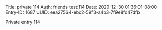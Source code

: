 Title: private 114
Auth: friends test:114
Date: 2020-12-30 01:36:01-08:00
Entry-ID: 1687
UUID: eea27564-ebc2-59f3-a4b3-7f9e8fd47dfb

Private entry 114